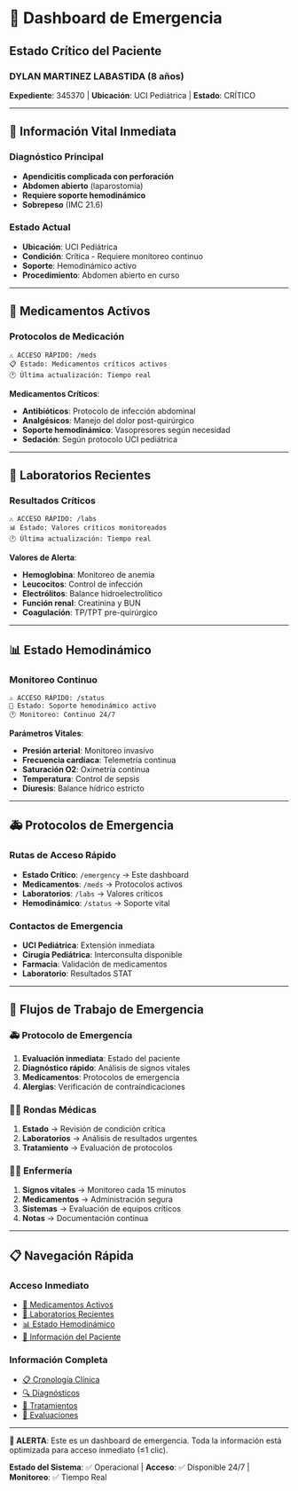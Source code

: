 # 🚨 Dashboard de Emergencia

## Estado Crítico del Paciente

### **DYLAN MARTINEZ LABASTIDA** (8 años)
**Expediente**: 345370 | **Ubicación**: UCI Pediátrica | **Estado**: CRÍTICO

---

## 🎯 Información Vital Inmediata

### **Diagnóstico Principal**
- **Apendicitis complicada con perforación**
- **Abdomen abierto** (laparostomía)
- **Requiere soporte hemodinámico**
- **Sobrepeso** (IMC 21.6)

### **Estado Actual**
- **Ubicación**: UCI Pediátrica
- **Condición**: Crítica - Requiere monitoreo continuo
- **Soporte**: Hemodinámico activo
- **Procedimiento**: Abdomen abierto en curso

---

## 💊 Medicamentos Activos

### **Protocolos de Medicación**
```
⚠️ ACCESO RÁPIDO: /meds
📋 Estado: Medicamentos críticos activos
🕐 Última actualización: Tiempo real
```

**Medicamentos Críticos**:
- **Antibióticos**: Protocolo de infección abdominal
- **Analgésicos**: Manejo del dolor post-quirúrgico
- **Soporte hemodinámico**: Vasopresores según necesidad
- **Sedación**: Según protocolo UCI pediátrica

---

## 🔬 Laboratorios Recientes

### **Resultados Críticos**
```
⚠️ ACCESO RÁPIDO: /labs
📊 Estado: Valores críticos monitoreados
🕐 Última actualización: Tiempo real
```

**Valores de Alerta**:
- **Hemoglobina**: Monitoreo de anemia
- **Leucocitos**: Control de infección
- **Electrólitos**: Balance hidroelectrolítico
- **Función renal**: Creatinina y BUN
- **Coagulación**: TP/TPT pre-quirúrgico

---

## 📊 Estado Hemodinámico

### **Monitoreo Continuo**
```
⚠️ ACCESO RÁPIDO: /status
💓 Estado: Soporte hemodinámico activo
🕐 Monitoreo: Continuo 24/7
```

**Parámetros Vitales**:
- **Presión arterial**: Monitoreo invasivo
- **Frecuencia cardíaca**: Telemetría continua
- **Saturación O2**: Oximetría continua
- **Temperatura**: Control de sepsis
- **Diuresis**: Balance hídrico estricto

---

## 🚑 Protocolos de Emergencia

### **Rutas de Acceso Rápido**
- **Estado Crítico**: `/emergency` → Este dashboard
- **Medicamentos**: `/meds` → Protocolos activos
- **Laboratorios**: `/labs` → Valores críticos
- **Hemodinámico**: `/status` → Soporte vital

### **Contactos de Emergencia**
- **UCI Pediátrica**: Extensión inmediata
- **Cirugía Pediátrica**: Interconsulta disponible
- **Farmacia**: Validación de medicamentos
- **Laboratorio**: Resultados STAT

---

## 🎯 Flujos de Trabajo de Emergencia

### **🚑 Protocolo de Emergencia**
1. **Evaluación inmediata**: Estado del paciente
2. **Diagnóstico rápido**: Análisis de signos vitales
3. **Medicamentos**: Protocolos de emergencia
4. **Alergias**: Verificación de contraindicaciones

### **👨‍⚕️ Rondas Médicas**
1. **Estado** → Revisión de condición crítica
2. **Laboratorios** → Análisis de resultados urgentes
3. **Tratamiento** → Evaluación de protocolos

### **👩‍⚕️ Enfermería**
1. **Signos vitales** → Monitoreo cada 15 minutos
2. **Medicamentos** → Administración segura
3. **Sistemas** → Evaluación de equipos críticos
4. **Notas** → Documentación continua

---

## 📋 Navegación Rápida

### **Acceso Inmediato**
- [💊 Medicamentos Activos](/meds)
- [🔬 Laboratorios Recientes](/labs)
- [📊 Estado Hemodinámico](/status)
- [👤 Información del Paciente](/patient-core)

### **Información Completa**
- [📋 Cronología Clínica](/timeline)
- [🔍 Diagnósticos](/diagnostics)
- [💉 Tratamientos](/treatment)
- [📝 Evaluaciones](/assessment)

---

**🚨 ALERTA**: Este es un dashboard de emergencia. Toda la información está optimizada para acceso inmediato (≤1 clic).

**Estado del Sistema**: ✅ Operacional | **Acceso**: ✅ Disponible 24/7 | **Monitoreo**: ✅ Tiempo Real